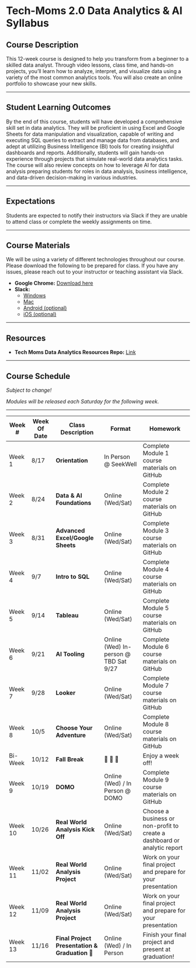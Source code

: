 # **Tech-Moms 2.0 Data Analytics & AI Syllabus**

## **Course Description**  
This 12-week course is designed to help you transform from a beginner to a skilled data analyst. Through video lessons, class time, and hands-on projects, you’ll learn how to analyze, interpret, and visualize data using a variety of the most common analytics tools. You will also create an online portfolio to showcase your new skills.

---

## **Student Learning Outcomes**  
By the end of this course, students will have developed a comprehensive skill set in data analytics. They will be proficient in using Excel and Google Sheets for data manipulation and visualization, capable of writing and executing SQL queries to extract and manage data from databases, and adept at utilizing Business Intelligence (BI) tools for creating insightful dashboards and reports. Additionally, students will gain hands-on experience through projects that simulate real-world data analytics tasks. The course will also review concepts on how to leverage AI for data analysis preparing students for roles in data analysis, business intelligence, and data-driven decision-making in various industries.

---

## **Expectations**  
Students are expected to notify their instructors via Slack if they are unable to attend class or complete the weekly assignments on time.

---

## **Course Materials**  
We will be using a variety of different technologies throughout our course. Please download the following to be prepared for class. If you have any issues, please reach out to your instructor or teaching assistant via Slack.

- **Google Chrome:** [Download here](https://www.google.com/chrome/)   
- **Slack:**  
  - [Windows](https://slack.com/downloads/windows)  
  - [Mac](https://slack.com/downloads/mac)  
  - [Android (optional)](https://slack.com/downloads/android)  
  - [iOS (optional)](https://slack.com/downloads/ios)  
 
---

## **Resources**  
- **Tech Moms Data Analytics Resources Repo:** [Link](https://github.com/tech-moms/data-analytics-resources)  

___

## **Course Schedule**  

_Subject to change!_ 

_Modules will be released each Saturday for the following week._

---

| **Week #** | **Week Of Date**   | **Class Description**                         | **Format**                  | **Homework**                                                                 |
|----------|------------|-----------------------------------------------|----------------------------|-----------------------------------------------------------------------------|
| Week 1   | 8/17       | **Orientation**                 | In Person @ SeekWell | Complete Module 1 course materials on GitHub                               |
| Week 2   | 8/24        | **Data & AI Foundations**                       | Online (Wed/Sat)            | Complete Module 2 course materials on GitHub                               |
| Week 3   | 8/31        |  **Advanced Excel/Google Sheets**                               | Online (Wed/Sat)            | Complete Module 3 course materials on GitHub                               |
| Week 4   | 9/7       |  **Intro to SQL**                     | Online (Wed/Sat)    | Complete Module 4 course materials on GitHub                               |
| Week 5   | 9/14       |   **Tableau**    |  Online (Wed/Sat)  | Complete Module 5 course materials on GitHub                               |
| Week 6   | 9/21       | **AI Tooling**  | Online (Wed) In-person @ TBD Sat 9/27  | Complete Module 6 course materials on GitHub                               |
| Week 7   | 9/28       | **Looker**  | Online (Wed/Sat)            | Complete Module 7 course materials on GitHub                                           |
| Week 8   | 10/5      |  **Choose Your Adventure** | Online (Wed/Sat) | Complete Module 8 course materials on GitHub                                           |
| Bi-Week   | 10/12      | **Fall Break** | 🍂 🍂 🍂 | Enjoy a week off!            |
| Week 9  | 10/19      | **DOMO** | Online (Wed) / In Person @ DOMO    | Complete Module 9 course materials on GitHub              |               
| Week 10  | 10/26      |  **Real World Analysis Kick Off**        | Online (Wed/Sat)            | Choose a business or non-profit to create a dashboard or analytic report                                         |
| Week 11  | 11/02      | **Real World Analysis Project** | Online (Wed/Sat)    | Work on your final project and prepare for your presentation               |
| Week 12  | 11/09      | **Real World Analysis Project** | Online (Wed/Sat)  | Work on your final project and prepare for your presentation                |
| Week 13  | 11/16      | **Final Project Presentation & Graduation 🎉** | Online (Wed) / In Person    | Finish your final project and present at graduation! | 
     

  
